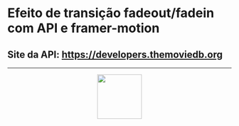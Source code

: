 # Efeito de transição fadeout/fadein com API e framer-motion
## Site da API: https://developers.themoviedb.org
---



<p align="center">
<img src="https://cdn-icons-png.flaticon.com/512/1126/1126012.png" width="100" height="100"/></p>
<p align="center">
</p>
